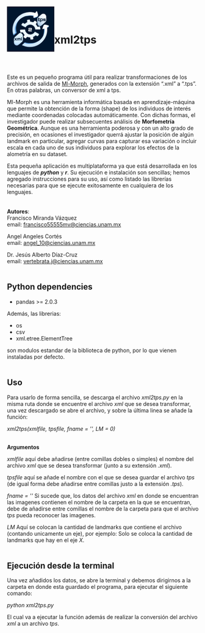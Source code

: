 <br> <img src="images\xml2tps-logo.png" align="left" width="124">

<br>

# **xml2tps**

## <br>

Este es un pequeño programa útil para realizar transformaciones de los
archivos de salida de [Ml-Morph](https://github.com/agporto/ml-morph),
generados con la extensión “.xml” a “.tps”. En otras palabras, un
conversor de xml a tps.

Ml-Morph es una herramienta informática basada en aprendizaje-máquina
que permite la obtención de la forma (shape) de los individuos de
interés mediante coordenadas colocadas automáticamente. Con dichas
formas, el investigador puede realizar subsecuentes análisis de
**Morfometría Geométrica**. Aunque es una herramienta poderosa y con un
alto grado de precisión, en ocasiones el investigador querrá ajustar la
posición de algún landmark en particular, agregar curvas para capturar
esa variación o incluir escala en cada uno de sus individuos para
explorar los efectos de la alometría en su dataset.

Esta pequeña aplicación es multiplataforma ya que está desarrollada en
los lenguajes de ***python*** y ***r***. Su ejecución e instalación son
sencillas; hemos agregado instrucciones para su uso, así como listado
las librerías necesarias para que se ejecute exitosamente en cualquiera
de los lenguajes. <br> <br> <br> **Autores**:  
Francisco Miranda Vázquez  
email: <francisco55555mv@ciencias.unam.mx>

Angel Angeles Cortés  
email: <angel_10@ciencias.unam.mx>

Dr. Jesús Alberto Díaz-Cruz  
email: <vertebrata.j@ciencias.unam.mx> <br><br>

## Python dependencies

- pandas >= 2.0.3

Además, las librerias:
- os
- csv
- xml.etree.ElementTree

son modulos estandar de la biblioteca de python, por lo que vienen instaladas por defecto. <br><br>

## Uso

Para usarlo de forma sencilla, se descarga el archivo _xml2tps.py_ en la misma ruta donde se encuentre el archivo _xml_ que se desea transformar, una vez descargado se abre el archivo, y sobre la última linea se añade la función:

_xml2tps(xmlfile, tpsfile, fname = '', LM = 0)_ <br><br>

**Argumentos**

_xmlfile_ aquí debe añadirse (entre comillas dobles o simples) el nombre del archivo _xml_ que se desea transformar (junto a su extensión _.xml_).

_tpsfile_ aquí se añade el nombre con el que se desea guardar el archivo _tps_ (de igual forma debe añadirse entre comillas justo a la extensión _.tps_).

_fname = ''_ Si sucede que, los datos del archivo _xml_ en donde se encuentran las imagenes contienen el nombre de la carpeta en la que se encuentran, debe de añadirse entre comillas el nombre de la carpeta para que el archivo _tps_ pueda reconocer las imagenes.

_LM_ Aquí se colocan la cantidad de landmarks que contiene el archivo (contando unicamente un eje), por ejemplo: Solo se coloca la cantidad de landmarks que hay en el eje _X_. <br><br>

## Ejecución desde la terminal

Una vez añadidos los datos, se abre la terminal y debemos dirigirnos a la carpeta en donde esta guardado el programa, para ejecutar el siguiente comando:

_python xml2tps.py_

El cual va a ejecutar la función además de realizar la conversión del archivo _xml_ a un archivo _tps_.

